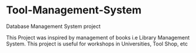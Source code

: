 # Tool-Management-System
Database Management System project


This Project was inspired by management of books i.e Library Management System.
This project is useful for workshops in Universities, Tool Shop, etc
